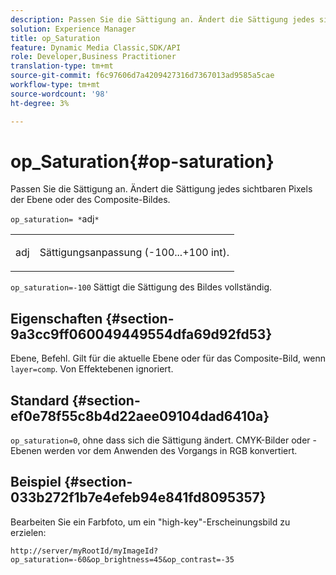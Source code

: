```yaml
---
description: Passen Sie die Sättigung an. Ändert die Sättigung jedes sichtbaren Pixels der Ebene oder des Composite-Bildes.
solution: Experience Manager
title: op_Saturation
feature: Dynamic Media Classic,SDK/API
role: Developer,Business Practitioner
translation-type: tm+mt
source-git-commit: f6c97606d7a4209427316d7367013ad9585a5cae
workflow-type: tm+mt
source-wordcount: '98'
ht-degree: 3%

---
```



# op_Saturation{#op-saturation}

Passen Sie die Sättigung an. Ändert die Sättigung jedes sichtbaren Pixels der Ebene oder des Composite-Bildes.

`op_saturation= *`adj`*`

<table id="simpletable_5F118A28FE674B06A16F6F19C56B4594"> 
 <tr class="strow"> 
  <td class="stentry"> <p><span class="varname"> adj</span> </p> </td> 
  <td class="stentry"> <p>Sättigungsanpassung (-100...+100 int). </p></td> 
 </tr> 
</table>

`op_saturation=-100` Sättigt die Sättigung des Bildes vollständig.

## Eigenschaften {#section-9a3cc9ff060049449554dfa69d92fd53}

Ebene, Befehl. Gilt für die aktuelle Ebene oder für das Composite-Bild, wenn `layer=comp`. Von Effektebenen ignoriert.

## Standard {#section-ef0e78f55c8b4d22aee09104dad6410a}

`op_saturation=0`, ohne dass sich die Sättigung ändert. CMYK-Bilder oder -Ebenen werden vor dem Anwenden des Vorgangs in RGB konvertiert.

## Beispiel {#section-033b272f1b7e4efeb94e841fd8095357}

Bearbeiten Sie ein Farbfoto, um ein &quot;high-key&quot;-Erscheinungsbild zu erzielen:

`http://server/myRootId/myImageId?op_saturation=-60&op_brightness=45&op_contrast=-35`
